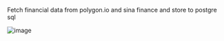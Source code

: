 Fetch financial data from polygon.io and sina finance and store to postgre sql

![image](https://github.com/user-attachments/assets/ae72cfca-8868-4dac-924c-f16cc897adb1)
